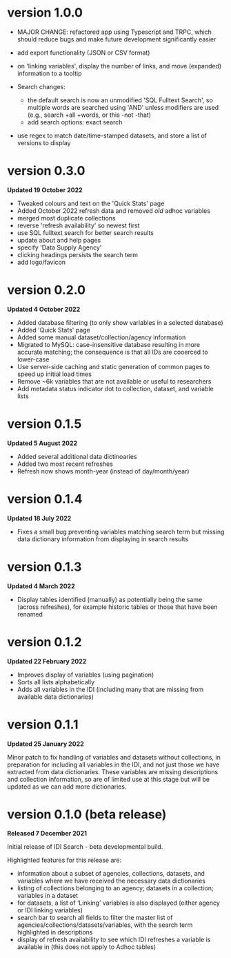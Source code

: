 # version 1.0.0

- MAJOR CHANGE: refactored app using Typescript and TRPC, which should reduce bugs and make future development significantly easier

- add export functionality (JSON or CSV format)
- on 'linking variables', display the number of links, and move (expanded) information to a tooltip
- Search changes:
  - the default search is now an unmodified 'SQL Fulltext Search', so multiple words are searched using 'AND' unless modifiers are used (e.g., search +all +words, or this -not -that)
  - add search options: exact search
- use regex to match date/time-stamped datasets, and store a list of versions to display

# version 0.3.0

**Updated 19 October 2022**

- Tweaked colours and text on the 'Quick Stats' page
- Added October 2022 refresh data and removed _old_ adhoc variables
- merged most duplicate collections
- reverse 'refresh availability' so newest first
- use SQL fulltext search for better search results
- update about and help pages
- specify 'Data Supply Agency'
- clicking headings persists the search term
- add logo/favicon

# version 0.2.0

**Updated 4 October 2022**

- Added database filtering (to only show variables in a selected database)
- Added 'Quick Stats' page
- Added some manual dataset/collection/agency information
- Migrated to MySQL: case-insensitive database resulting in more accurate matching; the consequence is that all IDs are cooerced to lower-case
- Use server-side caching and static generation of common pages to speed up initial load times
- Remove ~6k variables that are not available or useful to researchers
- Add metadata status indicator dot to collection, dataset, and variable lists

# version 0.1.5

**Updated 5 August 2022**

- Added several additional data dictinoaries
- Added two most recent refreshes
- Refresh now shows month-year (instead of day/month/year)

# version 0.1.4

**Updated 18 July 2022**

- Fixes a small bug preventing variables matching search term but missing data dictionary information from displaying in search results

# version 0.1.3

**Updated 4 March 2022**

- Display tables identified (manually) as potentially being the same (across refreshes), for example historic tables or those that have been renamed

# version 0.1.2

**Updated 22 February 2022**

- Improves display of variables (using pagination)
- Sorts all lists alphabetically
- Adds all variables in the IDI (including many that are missing from available data dictionaries)

# version 0.1.1

**Updated 25 January 2022**

Minor patch to fix handling of variables and datasets without collections, in preparation for including all variables in the IDI, and not just those we have extracted from data dictionaries. These variables are missing descriptions and collection information, so are of limited use at this stage but will be updated as we can add more dictionaries.

# version 0.1.0 (beta release)

**Released 7 December 2021**

Initial release of IDI Search - beta developmental build.

Highlighted features for this release are:

- information about a subset of agencies, collections, datasets, and variables where we have received the necessary data dictionaries
- listing of collections belonging to an agency; datasets in a collection; variables in a dataset
- for datasets, a list of ‘Linking’ variables is also displayed (either agency or IDI linking variables)
- search bar to search all fields to filter the master list of agencies/collections/datasets/variables, with the search term highlighted in descriptions
- display of refresh availability to see which IDI refreshes a variable is available in (this does not apply to Adhoc tables)
